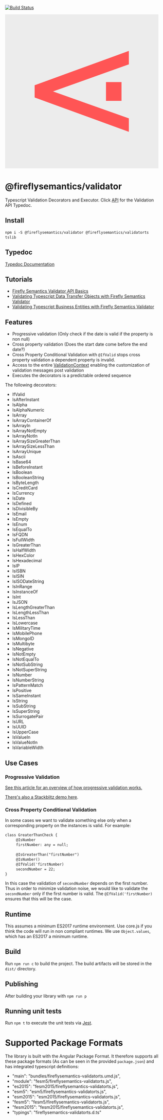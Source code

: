 [![Build Status](https://travis-ci.org/fireflysemantics/validator.svg?branch=master)](https://travis-ci.org/fireflysemantics/validator)

![Validator](pnglogo.png)

# @fireflysemantics/validator

Typescript Validation Decorators and Executor.  Click [API](https://fireflysemantics.github.io/validator/modules/validate.html) for the Validation API Typedoc.

## Install

```
npm i -S @fireflysemantics/validator @fireflysemantics/validatorts tslib
```

## Typedoc

[Typedoc Documentation](https://fireflysemantics.github.io/validator/)

## Tutorials

- [Firefly Semantics Validator API Basics](https://developer.fireflysemantics.com/tasks/tasks--validator--fireflly-semantics-validator-api-basics)
- [Validating Typescript Data Transfer Objects with Firefly Semantics Validator](https://developer.fireflysemantics.com/tasks/tasks--validator--validating-typescript-data-transfer-objects-with-firefly-semantics-validator)
- [Validating Typescript Business Entities with Firefly Semantics Validator](https://developer.fireflysemantics.com/tasks/tasks--validator--validating-typescript-business-entities-with-firefly-semantics-validator%20copy)


## Features

- Progressive validation (Only check if the date is valid if the property is non null)
- Cross property validation (Does the start date come before the end date?)
- Cross Property Conditional Validation with `@IfValid` stops cross property validation a dependent property is invalid.
- Access to the entire [ValidationContext](https://github.com/fireflysemantics/validator/blob/master/src/ValidationContext.ts) enabling the customization of validation messages post validation
- Executes the decorators is a predictable ordered sequence

The following decorators:

- IfValid
- IsAfterInstant
- IsAlpha
- IsAlphaNumeric
- IsArray
- IsArrayContainerOf
- IsArrayIn
- IsArrayNotEmpty
- IsArrayNotIn
- IsArraySizeGreaterThan
- IsArraySizeLessThan
- IsArrayUnique
- IsAscii
- IsBase64
- IsBeforeInstant
- IsBoolean
- IsBooleanString
- IsByteLength
- IsCreditCard
- IsCurrency
- IsDate
- IsDefined
- IsDivisibleBy
- IsEmail
- IsEmpty
- IsEnum
- IsEqualTo
- IsFQDN
- IsFullWidth
- IsGreaterThan
- IsHalfWidth
- IsHexColor
- IsHexadecimal
- IsIP
- IsISBN
- IsISIN
- IsISODateString
- IsInRange
- IsInstanceOf
- IsInt
- IsJSON
- IsLengthGreaterThan
- IsLengthLessThan
- IsLessThan
- IsLowercase
- IsMilitaryTime
- IsMobilePhone
- IsMongoID
- IsMultibyte
- IsNegative
- IsNotEmpty
- IsNotEqualTo
- IsNotSubString
- IsNotSuperString
- IsNumber
- IsNumberString
- IsPatternMatch
- IsPositive
- IsSameInstant
- IsString
- IsSubString
- IsSuperString
- IsSurrogatePair
- IsURL
- IsUUID
- IsUpperCase
- IsValueIn
- IsValueNotIn
- IsVariableWidth

## Use Cases

### Progressive Validation

[See this article for an overview of how progressive validation works.](https://medium.com/@ole.ersoy/minimizing-validation-noise-with-fireflysemantics-validator-efef4c95efd4)

[There's also a Stackblitz demo here](https://stackblitz.com/edit/validator-progressive-validation).


### Cross Property Conditional Validation

In some cases we want to validate something else only when a corresponding property
on the instances is valid.  For example:

```
class GreaterThanCheck { 
     @IsNumber
     firstNumber: any = null;

     @IsGreaterThan("firstNumber")
     @IsNumber()
     @IfValid('firstNumber)
     secondNumber = 22; 
}
```

In this case the validation of `secondNumber` depends on the first number.  Thus in order to minimize validation noise, we would like to validate the `secondNumber` only if the first number is valid.  The `@IfValid('firstNumber)` ensures that this will be the case.

## Runtime

This assumes a minimum ES2017 runtime environment.  Use core.js if you think the code will run in non compliant runtimes.  We use `Object.values`, which has an ES2017 a minimum runtime.

## Build

Run `npm run c` to build the project. The build artifacts will be stored in the `dist/` directory.

## Publishing

After building your library with `npm run p`

## Running unit tests

Run `npm t` to execute the unit tests via [Jest](https://jestjs.io/).


# Supported Package Formats

The library is built with the Angular Package Format.  It therefore supports all these package formats (As can be seen in the provided `package.json`) and has integrated typescript definitions:

- "main": "bundles/fireflysemantics-validatorts.umd.js",
-  "module": "fesm5/fireflysemantics-validatorts.js",
-  "es2015": "fesm2015/fireflysemantics-validatorts.js",
-  "esm5": "esm5/fireflysemantics-validatorts.js",
-  "esm2015": "esm2015/fireflysemantics-validatorts.js",
-  "fesm5": "fesm5/fireflysemantics-validatorts.js",
-  "fesm2015": "fesm2015/fireflysemantics-validatorts.js",
-  "typings": "fireflysemantics-validatorts.d.ts"